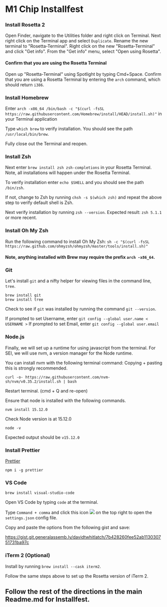 # M1 Chip Installfest

### Install Rosetta 2

Open Finder, navigate to the Utilities folder and right click on Terminal.
Next right click on the Terminal app and select `Duplicate`.
Rename the new terminal to "Rosetta-Terminal".
Right click on the new "Rosetta-Terminal" and click "Get info".
From the "Get info" menu, select "Open using Rosetta".

#### Confirm that you are using the Rosetta Terminal

Open up "Rosetta-Terminal" using Spotlight by typing Cmd+Space.
Confirm that you are using a Rosetta Terminal by entering the `arch` command, which should return `i386`.

### Install Homebrew

Enter `arch -x86_64 /bin/bash -c "$(curl -fsSL https://raw.githubusercontent.com/Homebrew/install/HEAD/install.sh)"` in your Terminal application

Type `which brew` to verify installation.
You should see the path `/usr/local/bin/brew`.

Fully close out the Terminal and reopen.

### Install Zsh

Next enter `brew install zsh zsh-completions` in your Rosetta Terminal. Note, all installations will happen under the Rosetta Terminal.

To verify installation enter `echo $SHELL` and you should see the path `/bin/zsh`.

If not, change to Zsh by running `chsh -s $(which zsh)` and repeat the above step to verify default shell is Zsh.

Next verify installation by running `zsh --version`. Expected result: `zsh 5.1.1` or more recent. 

### Install Oh My Zsh

Run the following command to install Oh My Zsh:
`sh -c "$(curl -fsSL https://raw.github.com/ohmyzsh/ohmyzsh/master/tools/install.sh)"`

#### Note, anything installed with Brew may require the prefix `arch -x86_64`.

### Git
Let's install `git` and a nifty helper for viewing files in the command line, `tree`.

```
brew install git
brew install tree
```

Check to see if `git` was installed by running the command `git --version`.

If prompted to set Username, enter `git config --global user.name < USERNAME >`
If prompted to set Email, enter `git config --global user.email`

### Node.js

Finally, we will set up a runtime for using javascript from the terminal. For SEI, we will use nvm, a version manager for the Node runtime.

You can install nvm with the following terminal command:
Copying + pasting this is strongly recommended.


```
curl -o- https://raw.githubusercontent.com/nvm-sh/nvm/v0.35.2/install.sh | bash
```

Restart terminal. (cmd + Q and re-open)

Ensure that node is installed with the following commands.

```
nvm install 15.12.0
```
Check Node version is at 15.12.0
```
node -v
```

Expected output should be `v15.12.0`

### Install Prettier

[Prettier](https://www.npmjs.com/package/prettier)

```
npm i -g prettier
```

### VS Code

```
brew install visual-studio-code
```

Open VS Code by typing `code` at the terminal.

Type `Command + comma` and click this icon ![](settings.png) on the top right to open the `settings.json` config file.

Copy and paste the options from the following gist and save:

https://gist.git.generalassemb.ly/davidtwhitlatch/7b428260fee52ab113030751731ba97c


### iTerm 2 (Optional)

Install by running `brew install --cask iterm2`.

Follow the same steps above to set up the Rosetta version of iTerm 2.

## Follow the rest of the directions in the main Readme.md for Installfest.
